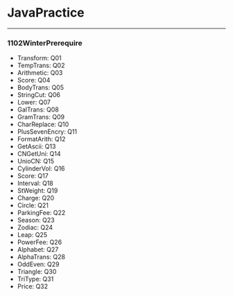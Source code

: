 # JavaPractice

---

### 1102WinterPrerequire

- Transform:      Q01
- TempTrans:      Q02
- Arithmetic:     Q03
- Score:          Q04
- BodyTrans:      Q05
- StringCut:      Q06
- Lower:          Q07
- GalTrans:       Q08
- GramTrans:      Q09
- CharReplace:    Q10
- PlusSevenEncry: Q11
- FormatArith:    Q12
- GetAscii:       Q13
- CNGetUni:       Q14
- UnioCN:         Q15
- CylinderVol:    Q16
- Score:          Q17
- Interval:       Q18
- StWeight:       Q19
- Charge:         Q20
- Circle:         Q21
- ParkingFee:     Q22
- Season:         Q23
- Zodiac:         Q24
- Leap:           Q25
- PowerFee:       Q26
- Alphabet:       Q27
- AlphaTrans:     Q28
- OddEven:        Q29
- Triangle:       Q30
- TriType:        Q31
- Price:          Q32